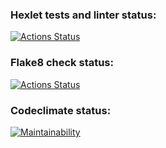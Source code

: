 ### Hexlet tests and linter status:
[![Actions Status](https://github.com/yrpol/python-project-lvl1/workflows/hexlet-check/badge.svg)](https://github.com/yrpol/python-project-lvl1/actions)

### Flake8 check status:
[![Actions Status](https://github.com/yrpol/python-project-lvl1/workflows/flake8-check/badge.svg)](https://github.com/yrpol/python-project-lvl1/actions)

### Codeclimate status:
[![Maintainability](https://api.codeclimate.com/v1/badges/a99a88d28ad37a79dbf6/maintainability)](https://codeclimate.com/github/codeclimate/codeclimate/maintainability)
